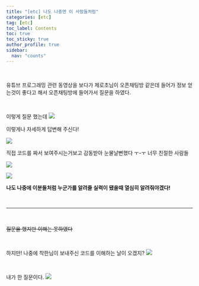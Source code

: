 ```yaml
---
title: "[etc] 나도 나중엔 이 사람들처럼"
categories: [etc]
tag: [etc]
toc_label: Contents
toc: true
toc_sticky: true
author_profile: true
sidebar:
  nav: "counts"
---
```


<br>

유튜브 프로그래밍 관련 동영상을 보다가 제로초님이 오픈채팅방 같은데 들어가 정보 얻는것이 좋다고 해서 오픈채팅방에 들어가서 질문을 하였다.

<br>

이렇게 질문 했는데
![](https://velog.velcdn.com/images/sieunpark/post/e85e3189-032c-434d-b446-c1e3f91976c0/image.png)

이렇게나 자세하게 답변해 주신다!

![](https://velog.velcdn.com/images/sieunpark/post/2eb60fa6-c708-443b-a72e-964e66aa7824/image.png)

직접 코드를 짜서 보여주시는거보고 감동받아 눈물날뻔했다 ㅜ-ㅜ 너무 친절한 사람들

![](https://velog.velcdn.com/images/sieunpark/post/7197a2d9-2c55-41e7-a78f-46e3208a63af/image.png)

![](https://velog.velcdn.com/images/sieunpark/post/88dad393-bb7a-4655-ae58-dc037c6d6026/image.png)

**나도 나중에 이분들처럼 누군가를 알려줄 실력이 됐을때 열심히 알려줘야겠다!**

<br>

---

<br>

~~질문을 했지만 이해는 못하였다~~

<br>

하지만! 나중에 착한님이 보내주신 코드를 이해하는 날이 오겠지?
![](https://velog.velcdn.com/images/sieunpark/post/ab5512ac-450e-4983-a42e-e6fb5926a03e/image.png)

<br>

내가 한 질문이다.
![](https://velog.velcdn.com/images/sieunpark/post/aa1b4cf2-c950-4f00-a308-86560322fc3d/image.png)
